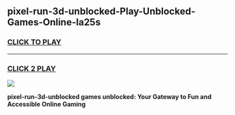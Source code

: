 
## pixel-run-3d-unblocked-Play-Unblocked-Games-Online-la25s
<h3>
<a href="https://premium76.site?title=pixel-run-3d-unblocked&ref=25A">CLICK TO PLAY</a></h3>
<hr>

<h3>
<a href="https://premium76.site?title=pixel-run-3d-unblocked&ref=25A">CLICK 2 PLAY</a>
  
</h3>

<a href="https://premium76.site?title=pixel-run-3d-unblocked&ref=25A"><img src="https://clearcache.store/games.png"></a>


**pixel-run-3d-unblocked games unblocked: Your Gateway to Fun and Accessible Online Gaming**
